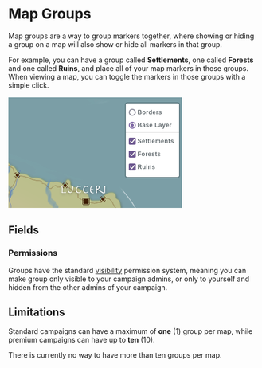 # Map Groups

Map groups are a way to group markers together, where showing or hiding a group on a map will also show or hide all markers in that group.

For example, you can have a group called **Settlements**, one called **Forests** and one called **Ruins**, and place all of your map markers in those groups. When viewing a map, you can toggle the markers in those groups with a simple click.


![Map group togglers](img/map-group-toggle.png)

## Fields

### Permissions

Groups have the standard [visibility](/advanced/visibility) permission system, meaning you can make group only visible to your campaign admins, or only to yourself and hidden from the other admins of your campaign.

## Limitations

Standard campaigns can have a maximum of **one** (1) group per map, while premium campaigns can have up to **ten** (10).

There is currently no way to have more than ten groups per map.
